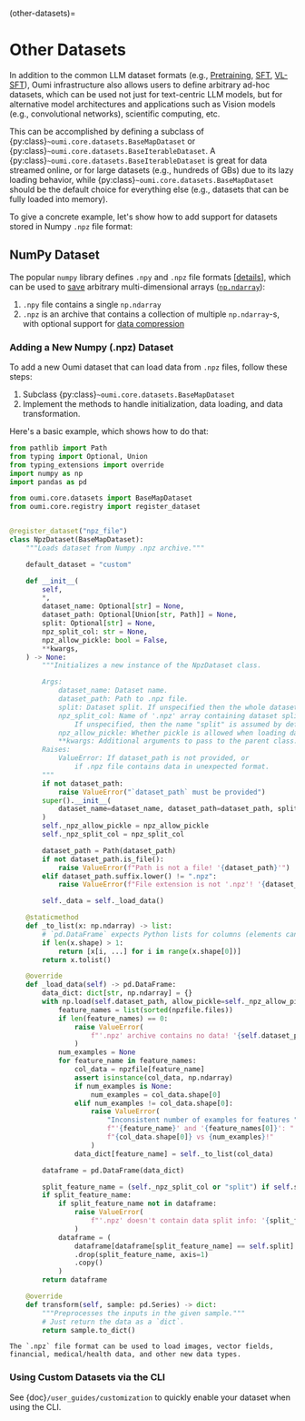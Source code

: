(other-datasets)=
# Other Datasets

In addition to the common LLM dataset formats (e.g., [Pretraining](pretraining_datasets.md), [SFT](sft_datasets.md), [VL-SFT](vl_sft_datasets.md)),
Oumi infrastructure also allows users to define arbitrary ad-hoc datasets,
which can be used not just for text-centric LLM models, but for alternative model architectures
and applications such as Vision models (e.g., convolutional networks), scientific computing, etc.

This can be accomplished by defining a subclass of {py:class}`~oumi.core.datasets.BaseMapDataset` or {py:class}`~oumi.core.datasets.BaseIterableDataset`. A {py:class}`~oumi.core.datasets.BaseIterableDataset` is great for data streamed online, or for large datasets (e.g., hundreds of GBs) due to its lazy loading behavior, while {py:class}`~oumi.core.datasets.BaseMapDataset` should be the default choice for everything else (e.g., datasets that can be fully loaded into memory).

To give a concrete example, let's show how to add support for datasets stored in Numpy `.npz` file format:

## NumPy Dataset

The popular `numpy` library defines `.npy` and `.npz` file formats [[details](https://numpy.org/devdocs/reference/generated/numpy.lib.format.html)],
which can be used to [save](https://numpy.org/doc/stable/reference/generated/numpy.save.html) arbitrary multi-dimensional arrays ([`np.ndarray`](https://numpy.org/doc/stable/reference/generated/numpy.ndarray.html)):

1. `.npy` file contains a single `np.ndarray`
2. `.npz` is an archive that contains a collection of multiple `np.ndarray`-s, with optional support for [data compression](https://numpy.org/doc/stable/reference/generated/numpy.savez_compressed.html)


### Adding a New Numpy (.npz) Dataset

To add a new Oumi dataset that can load data from `.npz` files, follow these steps:

1. Subclass {py:class}`~oumi.core.datasets.BaseMapDataset`
2. Implement the methods to handle initialization, data loading, and data transformation.

Here's a basic example, which shows how to do that:

```python
from pathlib import Path
from typing import Optional, Union
from typing_extensions import override
import numpy as np
import pandas as pd

from oumi.core.datasets import BaseMapDataset
from oumi.core.registry import register_dataset


@register_dataset("npz_file")
class NpzDataset(BaseMapDataset):
    """Loads dataset from Numpy .npz archive."""

    default_dataset = "custom"

    def __init__(
        self,
        *,
        dataset_name: Optional[str] = None,
        dataset_path: Optional[Union[str, Path]] = None,
        split: Optional[str] = None,
        npz_split_col: str = None,
        npz_allow_pickle: bool = False,
        **kwargs,
    ) -> None:
        """Initializes a new instance of the NpzDataset class.

        Args:
            dataset_name: Dataset name.
            dataset_path: Path to .npz file.
            split: Dataset split. If unspecified then the whole dataset is loaded.
            npz_split_col: Name of '.npz' array containing dataset split info.
                If unspecified, then the name "split" is assumed by default.
            npz_allow_pickle: Whether pickle is allowed when loading data from the '.npz' archive.
            **kwargs: Additional arguments to pass to the parent class.
        Raises:
            ValueError: If dataset_path is not provided, or
                if .npz file contains data in unexpected format.
        """
        if not dataset_path:
            raise ValueError("`dataset_path` must be provided")
        super().__init__(
            dataset_name=dataset_name, dataset_path=dataset_path, split=split, **kwargs
        )
        self._npz_allow_pickle = npz_allow_pickle
        self._npz_split_col = npz_split_col

        dataset_path = Path(dataset_path)
        if not dataset_path.is_file():
            raise ValueError(f"Path is not a file! '{dataset_path}'")
        elif dataset_path.suffix.lower() != ".npz":
            raise ValueError(f"File extension is not '.npz'! '{dataset_path}'")

        self._data = self._load_data()

    @staticmethod
    def _to_list(x: np.ndarray) -> list:
        # `pd.DataFrame` expects Python lists for columns (elements can still be `ndarray`)
        if len(x.shape) > 1:
            return [x[i, ...] for i in range(x.shape[0])]
        return x.tolist()

    @override
    def _load_data(self) -> pd.DataFrame:
        data_dict: dict[str, np.ndarray] = {}
        with np.load(self.dataset_path, allow_pickle=self._npz_allow_pickle) as npzfile:
            feature_names = list(sorted(npzfile.files))
            if len(feature_names) == 0:
                raise ValueError(
                    f"'.npz' archive contains no data! '{self.dataset_path}'"
                )
            num_examples = None
            for feature_name in feature_names:
                col_data = npzfile[feature_name]
                assert isinstance(col_data, np.ndarray)
                if num_examples is None:
                    num_examples = col_data.shape[0]
                elif num_examples != col_data.shape[0]:
                    raise ValueError(
                        "Inconsistent number of examples for features "
                        f"'{feature_name}' and '{feature_names[0]}': "
                        f"{col_data.shape[0]} vs {num_examples}!"
                    )
                data_dict[feature_name] = self._to_list(col_data)

        dataframe = pd.DataFrame(data_dict)

        split_feature_name = (self._npz_split_col or "split") if self.split else None
        if split_feature_name:
            if split_feature_name not in dataframe:
                raise ValueError(
                    f"'.npz' doesn't contain data split info: '{split_feature_name}'!"
                )
            dataframe = (
                dataframe[dataframe[split_feature_name] == self.split]
                .drop(split_feature_name, axis=1)
                .copy()
            )
        return dataframe

    @override
    def transform(self, sample: pd.Series) -> dict:
        """Preprocesses the inputs in the given sample."""
        # Just return the data as a `dict`.
        return sample.to_dict()
```

```{note}
The `.npz` file format can be used to load images, vector fields, financial, medical/health data, and other new data types.
```

### Using Custom Datasets via the CLI

See {doc}`/user_guides/customization` to quickly enable your dataset when using the CLI.
